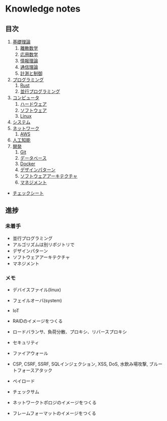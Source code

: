 # Knowledge notes


## 目次

1. [基礎理論](./basics/README.md)
	1. [離散数学](./basics/discrete_mathematics/README.md)
	1. [応用数学](./basics/applied_mathematics/README.md)
	1. [情報理論](./basics/information_theory/README.md)
	1. [通信理論](./basics/communication_theory/README.md)
	1. [計測と制御](./basics/measurement_and_control/README.md)
1. [プログラミング](./programming/README.md)
	1. [Rust](./programming/rust/README.md)
	1. [並行プログラミング](./programming/parallel_programming/README.md)
1. [コンピュータ](./computer/README.md)
	1. [ハードウェア](./computer/hardware/README.md)
	1. [ソフトウェア](./computer/software/README.md)
	1. [Linux](./computer/linux/README.md)
1. [システム](./system/README.md)
1. [ネットワーク](./network/README.md)
	1. [AWS](./network/aws/README.md)
1. [人工知能](./artificial_intelligence/README.md)
1. [開発](./development/README.md)
	1. [Git](./development/git/README.md)
	1. [データベース](./development/database/README.md)
	1. [Docker](./development/docker/README.md)
	1. [デザインパターン](./development/design_pattern/README.md)
	1. [ソフトウェアアーキテクチャ](./development/software_architecture/README.md)
	1. [マネジメント](./development/management/README.md)

- [チェックシート](./checksheet.md)


## 進捗

### 未着手

- 並行プログラミング
- アルゴリズムは別リポジトリで
- デザインパターン
- ソフトウェアアーキテクチャ
- マネジメント

### メモ

- デバイスファイル(linux)
- フェイルオーバ(system)
- IoT
- RAIDのイメージをつくる
- ロードバランサ、負荷分散、プロキシ、リバースプロキシ
- セキュリティ
- ファイアウォール
- CSP, CSRF, SSRF, SQLインジェクション, XSS, DoS, 水飲み場攻撃, ブルートフォースアタック
- ペイロード
- チェックサム

- ネットワークトポロジのイメージをつくる
- フレームフォーマットのイメージをつくる
